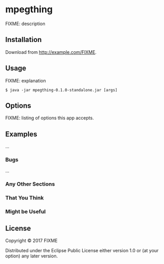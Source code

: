 # mpegthing

FIXME: description

## Installation

Download from http://example.com/FIXME.

## Usage

FIXME: explanation

    $ java -jar mpegthing-0.1.0-standalone.jar [args]

## Options

FIXME: listing of options this app accepts.

## Examples

...

### Bugs

...

### Any Other Sections
### That You Think
### Might be Useful

## License

Copyright © 2017 FIXME

Distributed under the Eclipse Public License either version 1.0 or (at
your option) any later version.
